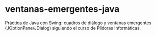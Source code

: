 # ventanas-emergentes-java
Práctica de Java con Swing: cuadros de diálogo y ventanas emergentes (JOptionPane/JDialog) siguiendo el curso de Píldoras Informáticas.
